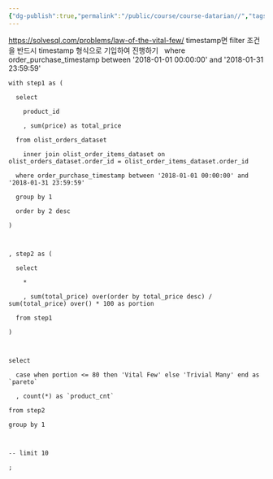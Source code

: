 ```yaml
---
{"dg-publish":true,"permalink":"/public/course/course-datarian//","tags":["Extract","to_char","timestamp"],"created":"2025-08-26T16:38:19.739+09:00","updated":"2025-08-29T16:08:45.900+09:00"}
---
```


https://solvesql.com/problems/law-of-the-vital-few/
timestamp면 filter 조건을 반드시 timestamp 형식으로 기입하여 진행하기
  where order_purchase_timestamp between '2018-01-01 00:00:00' and '2018-01-31 23:59:59'

```mysql
with step1 as (

  select

    product_id

    , sum(price) as total_price

  from olist_orders_dataset

    inner join olist_order_items_dataset on olist_orders_dataset.order_id = olist_order_items_dataset.order_id

  where order_purchase_timestamp between '2018-01-01 00:00:00' and '2018-01-31 23:59:59'

  group by 1

  order by 2 desc

)

  

, step2 as (

  select

    *

    , sum(total_price) over(order by total_price desc) / sum(total_price) over() * 100 as portion

  from step1

)

  

select

  case when portion <= 80 then 'Vital Few' else 'Trivial Many' end as `pareto`

  , count(*) as `product_cnt`

from step2

group by 1

  

-- limit 10

;
```
